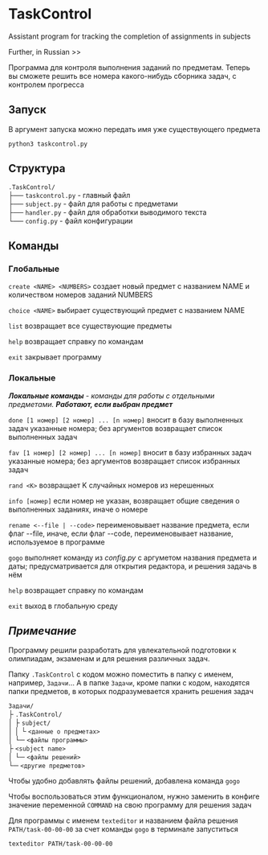 # TaskControl

Assistant program for tracking the completion of assignments in subjects

Further, in Russian >>

Программа для контроля выполнения заданий по предметам.
Теперь вы сможете решить все номера какого-нибудь сборника задач, с контролем прогресса

## Запуск

В аргумент запуска можно передать имя уже существующего предмета

```shell
python3 taskcontrol.py
```

## Структура

`.TaskControl/`<br>
├── `taskcontrol.py` - главный файл<br>
├── `subject.py` - файл для работы с предметами<br>
├── `handler.py` - файл для обработки выводимого текста<br>
└── `config.py` - файл конфигурации<br>

## Команды

### Глобальные

`create <NAME> <NUMBERS>` создает новый предмет с названием NAME и количеством номеров заданий NUMBERS

`choice <NAME>` выбирает существующий предмет с названием NAME

`list` возвращает все существующие предметы

`help` возвращает справку по командам

`exit` закрывает программу

### Локальные

_**Локальные команды** - команды для работы с отдельными предметами. **Работают, если выбран предмет**_

`done [1 номер] [2 номер] ... [n номер]` вносит в базу выполненных задач указанные номера;
    без аргументов возвращает список выполненных задач

`fav [1 номер] [2 номер] ... [n номер]` вносит в базу избранных задач указанные номера;
    без аргументов возвращает список избранных задач

`rand <K>` возвращает K случайных номеров из нерешенных

`info [номер]` если номер не указан, возвращает общие сведения о выполненных заданиях, иначе о номере

`rename <--file | --code>` переименовывает название предмета, если флаг --file, иначе, если флаг --code, переименовывает название, используемое в программе

`gogo` выполняет команду из _config.py_ с аргуметом названия предмета и даты; предусматривается для открытия редактора, и решения задачь в нём

`help` возвращает справку по командам

`exit` выход в глобальную среду

## _Примечание_

Программу решили разработать для увлекательной подготовки к олимпиадам, экзаменам и для решения различных задач.


Папку `.TaskControl` с кодом можно поместить в папку с именем, например, `Задачи`... 
А в папке `Задачи`, кроме папки с кодом, находятся папки предметов, 
в которых подразумевается хранить решения задач

`Задачи/`<br>
├ `.TaskControl/`<br>
│   ├ `subject/`<br>
│   │   └ `<данные о предметах>`<br>
│   └─ `<файлы программы>`<br>
├ `<subject name>`<br>
│   └─ `<файлы решений>`<br>
└─ `<другие предметов>`<br>

Чтобы удобно добавлять файлы решений,
добавлена команда `gogo`

Чтобы воспользоваться этим функционалом, 
нужно заменить в конфиге значение переменной `COMMAND` на свою программу для решения задач

Для программы с именем `texteditor` и названием файла решения `PATH/task-00-00-00` за счет команды `gogo` в терминале запуститься
```shell
texteditor PATH/task-00-00-00
```
